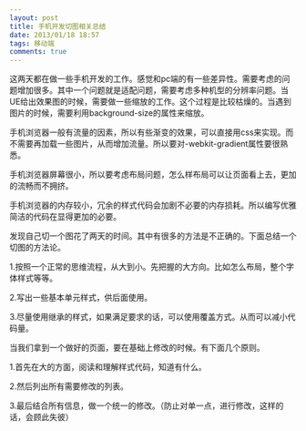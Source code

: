 ```yaml
---
layout: post
title: 手机开发切图相关总结
date: 2013/01/18 18:57
tags: 移动端 
comments: true
---
```

这两天都在做一些手机开发的工作。感觉和pc端的有一些差异性。需要考虑的问题增加很多。其中一个问题就是适配问题，需要考虑多种机型的分辨率问题。当UE给出效果图的时候，需要做一些缩放的工作。这个过程是比较枯燥的。当遇到图片的时候，需要利用background-size的属性来缩放。

手机浏览器一般有流量的因素，所以有些渐变的效果，可以直接用css来实现。而不需要再加载一些图片，从而增加流量。所以要对-webkit-gradient属性要很熟悉。  

手机浏览器屏幕很小，所以要考虑布局问题，怎么样布局可以让页面看上去，更加的流畅而不拥挤。  

手机浏览器的内存较小，冗余的样式代码会加剧不必要的内存损耗。所以编写优雅简洁的代码在显得更加的必要。  

发现自己切一个图花了两天的时间。其中有很多的方法是不正确的。下面总结一个切图的方法论。

 1.按照一个正常的思维流程，从大到小。先把握的大方向。比如怎么布局，整个字体样式等等。

 2.写出一些基本单元样式，供后面使用。

 3.尽量使用继承的样式，如果满足要求的话，可以使用覆盖方式。从而可以减小代码量。

当我们拿到一个做好的页面，要在基础上修改的时候。有下面几个原则。

 1.首先在大的方面，阅读和理解样式代码，知道有什么。

 2.然后列出所有需要修改的列表。

 3.最后结合所有信息，做一个统一的修改。（防止对单一点，进行修改，这样的话，会顾此失彼）